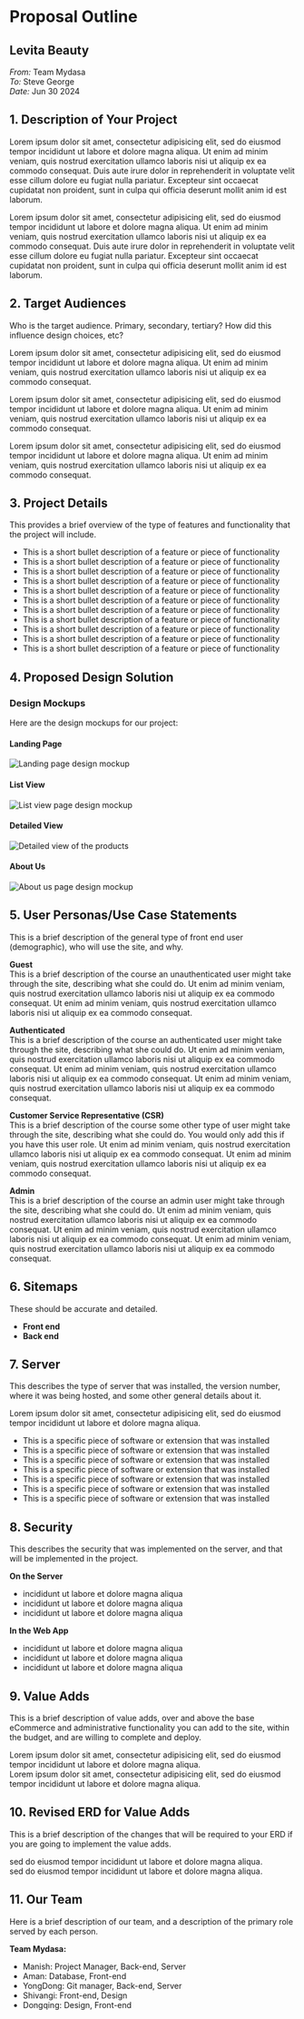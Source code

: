 # Proposal Outline

## Levita Beauty

_From:_ Team Mydasa  
_To:_ Steve George  
_Date:_ Jun 30 2024

## 1. Description of Your Project

Lorem ipsum dolor sit amet, consectetur adipisicing elit, sed do eiusmod tempor incididunt ut labore et dolore magna aliqua. Ut enim ad minim veniam, quis nostrud exercitation ullamco laboris nisi ut aliquip ex ea commodo consequat. Duis aute irure dolor in reprehenderit in voluptate velit esse cillum dolore eu fugiat nulla pariatur. Excepteur sint occaecat cupidatat non proident, sunt in culpa qui officia deserunt mollit anim id est laborum.

Lorem ipsum dolor sit amet, consectetur adipisicing elit, sed do eiusmod tempor incididunt ut labore et dolore magna aliqua. Ut enim ad minim veniam, quis nostrud exercitation ullamco laboris nisi ut aliquip ex ea commodo consequat. Duis aute irure dolor in reprehenderit in voluptate velit esse cillum dolore eu fugiat nulla pariatur. Excepteur sint occaecat cupidatat non proident, sunt in culpa qui officia deserunt mollit anim id est laborum.

## 2. Target Audiences

Who is the target audience. Primary, secondary, tertiary? How did this influence design choices, etc?

Lorem ipsum dolor sit amet, consectetur adipisicing elit, sed do eiusmod tempor incididunt ut labore et dolore magna aliqua. Ut enim ad minim veniam, quis nostrud exercitation ullamco laboris nisi ut aliquip ex ea commodo consequat.

Lorem ipsum dolor sit amet, consectetur adipisicing elit, sed do eiusmod tempor incididunt ut labore et dolore magna aliqua. Ut enim ad minim veniam, quis nostrud exercitation ullamco laboris nisi ut aliquip ex ea commodo consequat.

Lorem ipsum dolor sit amet, consectetur adipisicing elit, sed do eiusmod tempor incididunt ut labore et dolore magna aliqua. Ut enim ad minim veniam, quis nostrud exercitation ullamco laboris nisi ut aliquip ex ea commodo consequat.

## 3. Project Details

This provides a brief overview of the type of features and functionality that the project will include.

-   This is a short bullet description of a feature or piece of functionality
-   This is a short bullet description of a feature or piece of functionality
-   This is a short bullet description of a feature or piece of functionality
-   This is a short bullet description of a feature or piece of functionality
-   This is a short bullet description of a feature or piece of functionality
-   This is a short bullet description of a feature or piece of functionality
-   This is a short bullet description of a feature or piece of functionality
-   This is a short bullet description of a feature or piece of functionality
-   This is a short bullet description of a feature or piece of functionality
-   This is a short bullet description of a feature or piece of functionality
-   This is a short bullet description of a feature or piece of functionality

## 4. Proposed Design Solution

### Design Mockups

Here are the design mockups for our project:

#### Landing Page

![Landing page design mockup](../design-mockup/Landing_page.jpg)

#### List View

![List view page design mockup](../design-mockup/List_view.jpg)

#### Detailed View

![Detailed view of the products](../design-mockup/Detail.jpg)

#### About Us

![About us page design mockup](../design-mockup/About_us.jpg)

## 5. User Personas/Use Case Statements

This is a brief description of the general type of front end user (demographic), who will use the site, and why.

**Guest**  
This is a brief description of the course an unauthenticated user might take through the site, describing what she could do. Ut enim ad minim veniam, quis nostrud exercitation ullamco laboris nisi ut aliquip ex ea commodo consequat. Ut enim ad minim veniam, quis nostrud exercitation ullamco laboris nisi ut aliquip ex ea commodo consequat.

**Authenticated**  
This is a brief description of the course an authenticated user might take through the site, describing what she could do. Ut enim ad minim veniam, quis nostrud exercitation ullamco laboris nisi ut aliquip ex ea commodo consequat. Ut enim ad minim veniam, quis nostrud exercitation ullamco laboris nisi ut aliquip ex ea commodo consequat. Ut enim ad minim veniam, quis nostrud exercitation ullamco laboris nisi ut aliquip ex ea commodo consequat.

**Customer Service Representative (CSR)**  
This is a brief description of the course some other type of user might take through the site, describing what she could do. You would only add this if you have this user role. Ut enim ad minim veniam, quis nostrud exercitation ullamco laboris nisi ut aliquip ex ea commodo consequat. Ut enim ad minim veniam, quis nostrud exercitation ullamco laboris nisi ut aliquip ex ea commodo consequat.

**Admin**  
This is a brief description of the course an admin user might take through the site, describing what she could do. Ut enim ad minim veniam, quis nostrud exercitation ullamco laboris nisi ut aliquip ex ea commodo consequat. Ut enim ad minim veniam, quis nostrud exercitation ullamco laboris nisi ut aliquip ex ea commodo consequat. Ut enim ad minim veniam, quis nostrud exercitation ullamco laboris nisi ut aliquip ex ea commodo consequat.

## 6. Sitemaps

These should be accurate and detailed.

-   **Front end**
-   **Back end**

## 7. Server

This describes the type of server that was installed, the version number, where it was being hosted, and some other general details about it.

Lorem ipsum dolor sit amet, consectetur adipisicing elit, sed do eiusmod tempor incididunt ut labore et dolore magna aliqua.

-   This is a specific piece of software or extension that was installed
-   This is a specific piece of software or extension that was installed
-   This is a specific piece of software or extension that was installed
-   This is a specific piece of software or extension that was installed
-   This is a specific piece of software or extension that was installed
-   This is a specific piece of software or extension that was installed
-   This is a specific piece of software or extension that was installed

## 8. Security

This describes the security that was implemented on the server, and that will be implemented in the project.

**On the Server**

-   incididunt ut labore et dolore magna aliqua
-   incididunt ut labore et dolore magna aliqua
-   incididunt ut labore et dolore magna aliqua

**In the Web App**

-   incididunt ut labore et dolore magna aliqua
-   incididunt ut labore et dolore magna aliqua
-   incididunt ut labore et dolore magna aliqua

## 9. Value Adds

This is a brief description of value adds, over and above the base eCommerce and administrative functionality you can add to the site, within the budget, and are willing to complete and deploy.

Lorem ipsum dolor sit amet, consectetur adipisicing elit, sed do eiusmod tempor incididunt ut labore et dolore magna aliqua.  
Lorem ipsum dolor sit amet, consectetur adipisicing elit, sed do eiusmod tempor incididunt ut labore et dolore magna aliqua.

## 10. Revised ERD for Value Adds

This is a brief description of the changes that will be required to your ERD if you are going to implement the value adds.

sed do eiusmod tempor incididunt ut labore et dolore magna aliqua.  
sed do eiusmod tempor incididunt ut labore et dolore magna aliqua.

## 11. Our Team

Here is a brief description of our team, and a description of the primary role served by each person.

**Team Mydasa:**

-   Manish: Project Manager, Back-end, Server
-   Aman: Database, Front-end
-   YongDong: Git manager, Back-end, Server
-   Shivangi: Front-end, Design
-   Dongqing: Design, Front-end
